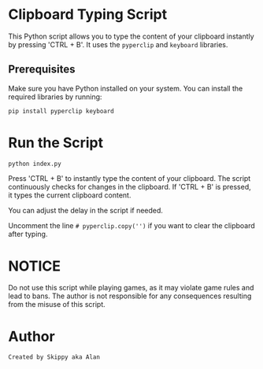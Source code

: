 # Clipboard Typing Script

This Python script allows you to type the content of your clipboard instantly by pressing 'CTRL + B'. It uses the `pyperclip` and `keyboard` libraries.

## Prerequisites

Make sure you have Python installed on your system. You can install the required libraries by running:

```bash
pip install pyperclip keyboard
```

# Run the Script
```bash
python index.py
```


 Press 'CTRL + B' to instantly type the content of your clipboard.
 The script continuously checks for changes in the clipboard. 
 If 'CTRL + B' is pressed, it types the current clipboard content.

 You can adjust the delay in the script if needed.

Uncomment the line `# pyperclip.copy('')` if you want to clear the clipboard after typing.

# NOTICE
Do not use this script while playing games, as it may violate game rules and lead to bans. 
The author is not responsible for any consequences resulting from the misuse of this script.


# Author

```bash 
Created by Skippy aka Alan 
```
